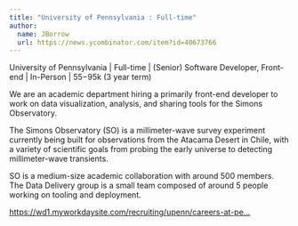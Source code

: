 ```yaml
---
title: "University of Pennsylvania : Full-time"
author:
  name: JBorrow
  url: https://news.ycombinator.com/item?id=40673766
---
```

University of Pennsylvania | Full-time | (Senior) Software Developer, Front-end | In-Person | $55-$95k (3 year term)

We are an academic department hiring a primarily front-end developer to work on data visualization, analysis, and sharing tools for the Simons Observatory.

The Simons Observatory (SO) is a millimeter-wave survey experiment currently being built for observations from the Atacama Desert in Chile, with a variety of scientific goals from probing the early universe to detecting millimeter-wave transients.

SO is a medium-size academic collaboration with around 500 members. The Data Delivery group is a small team composed of around 5 people working on tooling and deployment.

<a href="https:&#x2F;&#x2F;wd1.myworkdaysite.com&#x2F;recruiting&#x2F;upenn&#x2F;careers-at-penn&#x2F;job&#x2F;David-Rittenhouse-Laboratory&#x2F;Sr-Application-Developer---Application-Developer-C--Department-of-Physics-and-Astronomy_JR00091703" rel="nofollow">https:&#x2F;&#x2F;wd1.myworkdaysite.com&#x2F;recruiting&#x2F;upenn&#x2F;careers-at-pe...</a>
